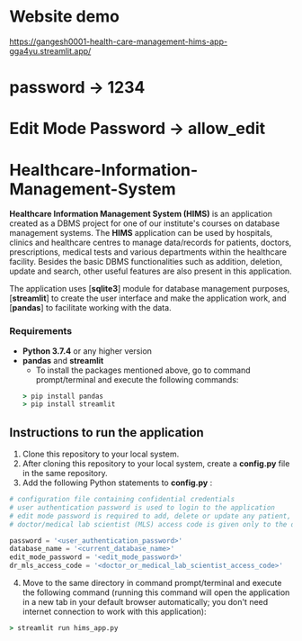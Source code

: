 # Website demo
https://gangesh0001-health-care-management-hims-app-gga4yu.streamlit.app/
# password -> 1234
# Edit Mode Password -> allow_edit
# Healthcare-Information-Management-System

__Healthcare Information Management System (HIMS)__ is an application created as a DBMS project for one of our institute's courses on database management systems. The __HIMS__ application can be used by hospitals, clinics and healthcare centres to manage data/records for patients, doctors, prescriptions, medical tests and various departments within the healthcare facility. Besides the basic DBMS functionalities such as addition, deletion, update and search, other useful features are also present in this application. 

The application uses [__sqlite3__] module for database management purposes, [__streamlit__] to create the user interface and make the application work, and [__pandas__] to facilitate working with the data.

### Requirements

* __Python 3.7.4__ or any higher version
* __pandas__ and __streamlit__
  * To install the packages mentioned above, go to command prompt/terminal and execute the following commands:
  ```cmd
  > pip install pandas
  > pip install streamlit
  ```

## Instructions to run the application

1. Clone this repository to your local system.
2. After cloning this repository to your local system, create a __config.py__ file in the same repository.
3. Add the following Python statements to __config.py__ :
  ```python
  # configuration file containing confidential credentials
  # user authentication password is used to login to the application
  # edit mode password is required to add, delete or update any patient, doctor or department record 
  # doctor/medical lab scientist (MLS) access code is given only to the doctors and MLSs, using which they can add, delete or update any prescription and/or medical test record

  password = '<user_authentication_password>'                               # e.g. password = '1234'
  database_name = '<current_database_name>'                                 # e.g. database_name = 'database_1A'
  edit_mode_password = '<edit_mode_password>'                               # e.g. edit_mode_password = 'allow_edit'
  dr_mls_access_code = '<doctor_or_medical_lab_scientist_access_code>'      # e.g. dr_mls_access_code = 'access_auth'
  ```
4. Move to the same directory in command prompt/terminal and execute the following command (running this command will open the application in a new tab in your default browser automatically; you don't need internet connection to work with this application):
```cmd
> streamlit run hims_app.py
```


